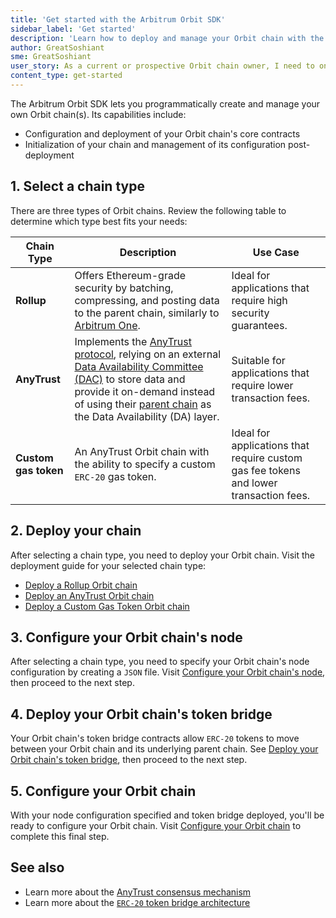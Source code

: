 ```yaml
---
title: 'Get started with the Arbitrum Orbit SDK'
sidebar_label: 'Get started'
description: 'Learn how to deploy and manage your Orbit chain with the Arbitrum Orbit SDK.'
author: GreatSoshiant
sme: GreatSoshiant
user_story: As a current or prospective Orbit chain owner, I need to onboard into the Orbit SDK by understanding the available onboarding paths, and how to select the path that meets my needs.
content_type: get-started
---
```


The Arbitrum Orbit SDK lets you programmatically create and manage your own Orbit chain(s). Its capabilities include:

- Configuration and deployment of your Orbit chain's core contracts
- Initialization of your chain and management of its configuration post-deployment

## 1. Select a chain type

There are three types of Orbit chains. Review the following table to determine which type best fits your needs:

| Chain Type           | Description                                                                                                                                                                                                                                                                                                                                                           | Use Case                                                                              |
| -------------------- | --------------------------------------------------------------------------------------------------------------------------------------------------------------------------------------------------------------------------------------------------------------------------------------------------------------------------------------------------------------------- | ------------------------------------------------------------------------------------- |
| **Rollup**           | Offers Ethereum-grade security by batching, compressing, and posting data to the parent chain, similarly to [Arbitrum One](https://arbitrum.io/).                                                                                                                                                                                                                     | Ideal for applications that require high security guarantees.                         |
| **AnyTrust**         | Implements the [AnyTrust protocol](/how-arbitrum-works/08-anytrust-protocol.mdx), relying on an external [Data Availability Committee (DAC)](/intro/glossary#data-availability-committee-dac) to store data and provide it on-demand instead of using their [parent chain](https://docs.arbitrum.io/intro/glossary#parent-chain) as the Data Availability (DA) layer. | Suitable for applications that require lower transaction fees.                        |
| **Custom gas token** | An AnyTrust Orbit chain with the ability to specify a custom `ERC-20` gas token.                                                                                                                                                                                                                                                                                      | Ideal for applications that require custom gas fee tokens and lower transaction fees. |

## 2. Deploy your chain

After selecting a chain type, you need to deploy your Orbit chain. Visit the deployment guide for your selected chain type:

- [Deploy a Rollup Orbit chain](/launch-orbit-chain/03-deploy-an-orbit-chain/02-deploying-rollup-chain.md)
- [Deploy an AnyTrust Orbit chain](/launch-orbit-chain/03-deploy-an-orbit-chain/03-deploying-anytrust-chain.md)
- [Deploy a Custom Gas Token Orbit chain](/launch-orbit-chain/03-deploy-an-orbit-chain/04-deploying-custom-gas-token-chain.md)

## 3. Configure your Orbit chain's node

After selecting a chain type, you need to specify your Orbit chain's node configuration by creating a `JSON` file. Visit [Configure your Orbit chain's node](/launch-orbit-chain/how-tos/orbit-sdk-preparing-node-config.md), then proceed to the next step.

## 4. Deploy your Orbit chain's token bridge

Your Orbit chain's token bridge contracts allow `ERC-20` tokens to move between your Orbit chain and its underlying parent chain. See [Deploy your Orbit chain's token bridge](/launch-orbit-chain/03-deploy-an-orbit-chain/05-deploying-token-bridge.md), then proceed to the next step.

## 5. Configure your Orbit chain

With your node configuration specified and token bridge deployed, you'll be ready to configure your Orbit chain. Visit [Configure your Orbit chain](/launch-orbit-chain/03-deploy-an-orbit-chain/01-configuring-orbit-chain.md) to complete this final step.

## See also

- Learn more about the [AnyTrust consensus mechanism](/how-arbitrum-works/08-anytrust-protocol.mdx)
- Learn more about the [`ERC-20` token bridge architecture](/build-decentralized-apps/token-bridging/03-token-bridge-erc20.mdx)
